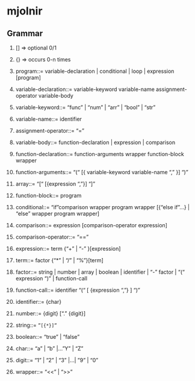# mjolnir
## Grammar
1. [] => optional 0/1
2. {} => occurs 0-n times
3. program::= variable-declaration | conditional | loop | expression [program]
4. variable-declaration::= variable-keyword variable-name assignment-operator variable-body
5. variable-keyword::= “func” | “num” | “arr”  | “bool” | “str”
6. variable-name::= identifier
7. assignment-operator::= “=”
8. variable-body::= function-declaration | expression | comparison
9. function-declaration::= function-arguments wrapper function-block wrapper
10. function-arguments::= “(“ [{ variable-keyword variable-name “,” }] “)”
11. array::= “[“ [{expression “,”}] “]” 
12. function-block::= program
13. conditional::= “if”comparison wrapper program wrapper  [{“else if”...} | “else” wrapper program wrapper]
14. comparison::= expression [comparison-operator expression]
15. comparison-operator::= “==”
16. expression::= term {“+” | “-” }[expression]
17. term::= factor {“*” | “/” | “%”}[term]
18. factor::= string | number | array | boolean | identifier | “-” factor | “(“ expression “)” | function-call

19. function-call::= identifier “(“ [ {expression “,”} ] “)”

23. identifier::= {char}
24. number::= {digit} [“.” {digit}]
25. string::= `”[{*}]”`
26. boolean::= “true” | “false”
27. char::= “a” | “b” |...”Y” | “Z”
28. digit::= “1” | “2” | “3” |...| ”9” | “0”
29. wrapper::= “<<” | “>>”
